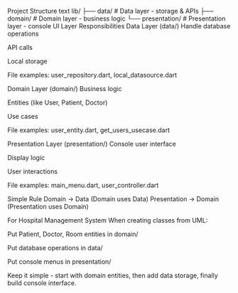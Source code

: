Project Structure
text
lib/
├── data/           # Data layer - storage & APIs
├── domain/         # Domain layer - business logic
└── presentation/   # Presentation layer - console UI
Layer Responsibilities
Data Layer (data/)
Handle database operations

API calls

Local storage

File examples: user_repository.dart, local_datasource.dart

Domain Layer (domain/)
Business logic

Entities (like User, Patient, Doctor)

Use cases

File examples: user_entity.dart, get_users_usecase.dart

Presentation Layer (presentation/)
Console user interface

Display logic

User interactions

File examples: main_menu.dart, user_controller.dart

Simple Rule
Domain → Data (Domain uses Data)
Presentation → Domain (Presentation uses Domain)

For Hospital Management System
When creating classes from UML:

Put Patient, Doctor, Room entities in domain/

Put database operations in data/

Put console menus in presentation/

Keep it simple - start with domain entities, then add data storage, finally build console interface.

